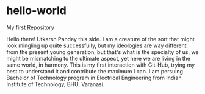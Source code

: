 # hello-world
My first Repository

Hello there!
Utkarsh Pandey this side. I am a creature of the sort that might look mingling up quite successfully, but my ideologies are way different from the present young generation, but that's what is the specialty of us, we might be mismatching to the ultimate aspect, yet here we are living in the same world, in harmony. 
This is my first interaction with Git-Hub, trying my best to understand it and contribute the maximum I can.
I am persuing Bachelor of Technology program in Electrical Engineering from Indian Institute of Technology, BHU, Varanasi.
